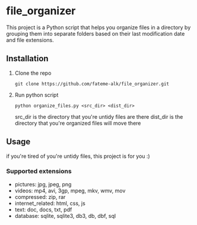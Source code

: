 # file_organizer
This project is a Python script that helps you organize files in a directory by grouping them into separate
folders based on their last modification date and file extensions.

## Installation 
1. Clone the repo
   ```
   git clone https://github.com/fateme-alk/file_organizer.git
   ```
2. Run python script
   ```
   python organize_files.py <src_dir> <dist_dir>
   ```
   src_dir is the directory that you're untidy files are there
   dist_dir is the directory that you're organized files will move there

## Usage
if you're tired of you're untidy files, this project is for you :)

### Supported extensions
- pictures: jpg, jpeg, png
- videos: mp4, avi, 3gp, mpeg, mkv, wmv, mov
- compressed: zip, rar
- internet_related: html, css, js
- text: doc, docs, txt, pdf
- database: sqlite, sqlite3, db3, db, dbf, sql
